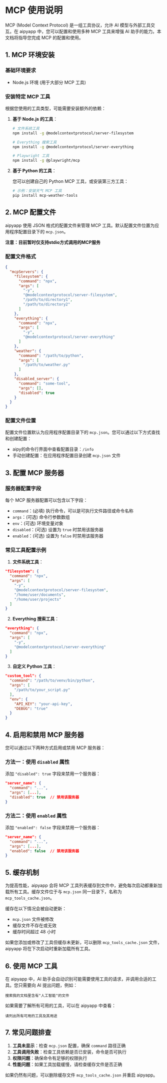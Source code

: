 # MCP 使用说明

MCP (Model Context Protocol) 是一组工具协议，允许 AI 模型与外部工具交互。在 aipyapp 中，您可以配置和使用多种 MCP 工具来增强 AI 助手的能力。本文档将指导您完成 MCP 的配置和使用。

## 1. MCP 环境安装

### 基础环境要求

- Node.js 环境 (用于大部分 MCP 工具)

### 安装特定 MCP 工具

根据您使用的工具类型，可能需要安装额外的依赖：

1. **基于 Node.js 的工具**：

   ```bash
   # 文件系统工具
   npm install -g @modelcontextprotocol/server-filesystem
   
   # Everything 搜索工具
   npm install -g @modelcontextprotocol/server-everything
   
   # Playwright 工具
   npm install -g @playwright/mcp
   ```

2. **基于 Python 的工具**：
   
   您可以创建自己的 Python MCP 工具，或安装第三方工具：
   
   ```bash
   # 示例：安装天气 MCP 工具
   pip install mcp-weather-tools
   ```

## 2. MCP 配置文件

aipyapp 使用 JSON 格式的配置文件来管理 MCP 工具。默认配置文件位置为应用程序配置目录下的 `mcp.json`。

**注意：目前暂时仅支持stdio方式调用的MCP服务**

### 配置文件格式

```json
{
  "mcpServers": {
    "filesystem": {
      "command": "npx",
      "args": [
        "-y",
        "@modelcontextprotocol/server-filesystem",
        "/path/to/directory1",
        "/path/to/directory2"
      ]
    },
    "everything": {
      "command": "npx",
      "args": [
        "-y",
        "@modelcontextprotocol/server-everything"
      ]
    },
    "weather": {
      "command": "/path/to/python",
      "args": [
        "/path/to/weather.py"
      ]
    },
    "disabled_server": {
      "command": "some-tool",
      "args": [],
      "disabled": true
    }
  }
}
```

### 配置文件位置

配置文件位置默认为应用程序配置目录下的 `mcp.json`。您可以通过以下方式查找和创建配置：

- aipy的命令行界面中查看配置目录：`/info`
- 手动创建配置：在应用程序配置目录创建 `mcp.json` 文件

## 3. 配置 MCP 服务器

### 服务器配置字段

每个 MCP 服务器配置可以包含以下字段：

- `command`：(必填) 执行命令，可以是可执行文件路径或命令名称
- `args`：(可选) 命令行参数数组
- `env`：(可选) 环境变量对象
- `disabled`：(可选) 设置为 `true` 时禁用该服务器
- `enabled`：(可选) 设置为 `false` 时禁用该服务器

### 常见工具配置示例

1. **文件系统工具**：

```json
"filesystem": {
  "command": "npx",
  "args": [
    "-y",
    "@modelcontextprotocol/server-filesystem",
    "/home/user/documents",
    "/home/user/projects"
  ]
}
```

2. **Everything 搜索工具**：

```json
"everything": {
  "command": "npx",
  "args": [
    "-y",
    "@modelcontextprotocol/server-everything"
  ]
}
```

3. **自定义 Python 工具**：

```json
"custom_tool": {
  "command": "/path/to/venv/bin/python",
  "args": [
    "/path/to/your_script.py"
  ],
  "env": {
    "API_KEY": "your-api-key",
    "DEBUG": "true"
  }
}
```

## 4. 启用和禁用 MCP 服务器

您可以通过以下两种方式启用或禁用 MCP 服务器：

### 方法一：使用 `disabled` 属性

添加 `"disabled": true` 字段来禁用一个服务器：

```json
"server_name": {
  "command": "...",
  "args": [...],
  "disabled": true  // 禁用该服务器
}
```

### 方法二：使用 `enabled` 属性

添加 `"enabled": false` 字段来禁用一个服务器：

```json
"server_name": {
  "command": "...",
  "args": [...],
  "enabled": false  // 禁用该服务器
}
```

## 5. 缓存机制

为提高性能，aipyapp 会将 MCP 工具列表缓存到文件中，避免每次启动都重新加载所有工具。缓存文件位于与 `mcp.json` 同一目录下，名称为 `mcp_tools_cache.json`。

缓存在以下情况会被自动更新：
- `mcp.json` 文件被修改
- 缓存文件不存在或无效
- 缓存时间超过 48 小时

如果您添加或修改了工具但缓存未更新，可以删除 `mcp_tools_cache.json` 文件，aipyapp 将在下次启动时重新加载所有工具。

## 6. 使用 MCP 工具

在 aipyapp 中，AI 助手会自动识别可能需要使用工具的请求，并调用合适的工具。您只需要向 AI 提出问题，例如：

```
搜索我的文档里含有"人工智能"的文件
```

如果需要了解所有可用的工具，可以在 aipyapp 中查看：

```
请列出所有可用的工具及其用途
```

## 7. 常见问题排查

1. **工具未显示**：检查 `mcp.json` 配置，确保 `command` 路径正确
2. **工具调用失败**：检查工具依赖是否已安装，命令是否可执行
3. **权限问题**：确保命令有足够的权限执行
4. **性能问题**：如果工具加载缓慢，请检查缓存文件是否正确

如果仍然有问题，可以删除缓存文件 `mcp_tools_cache.json` 并重启 aipyapp。

